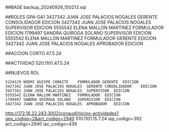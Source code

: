 ##BASE
backup_20240926_150213.sql

##ROLES
GPA-GA1
	3427342	JUAN JOSE PALACIOS NOGALES	GERENTE CONSOLIDADOR 	EDICION
	3427342	JUAN JOSE PALACIOS NOGALES	SUPERVISOR 	EDICION
	5555542	ELENA MALLON MARTINEZ	FORMULADOR 	EDICION
	1799497	SANDRA QUIROGA SOLANO	SUPERVISOR 	EDICION
	5555542	ELENA MALLON MARTINEZ	FORMULADOR GERENTE 	EDICION
	3427342	JUAN JOSE PALACIOS NOGALES	APROBADOR 	EDICION 

##ACCION CORTO
47.5.24

##ACTIVIDAD
520.1101.47.5.24 

##NUEVOS ROL

	5224129	NOEMI QUISPE CORAITE	FORMULADOR GERENTE 	EDICION
	3427342	JUAN JOSE PALACIOS NOGALES	GERENTE CONSOLIDADOR 	EDICION
	3427342	JUAN JOSE PALACIOS NOGALES	SUPERVISOR 	EDICION
	5555542	ELENA MALLON MARTINEZ	FORMULADOR 	EDICION
	1799497	SANDRA QUIROGA SOLANO	SUPERVISOR 	EDICION
	3427342	JUAN JOSE PALACIOS NOGALES	APROBADOR 	EDICION

http://172.16.22.243:3002/conaud/inicios-actividades?ges_codigo=2&act_codigo=2940
510.1101.15.7.24
iap_codigo=392
act_codigo=2940
iac_codigo=439
